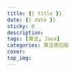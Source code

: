 ```yaml
---
title: {{ title }}
date: {{ date }}
sticky: 0
description: 
tags: [算法, Java]
categories: 算法第四版
cover: 
top_img: 
---
```

